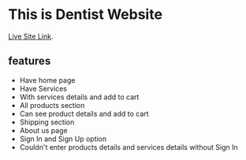 # This is Dentist Website 

 [Live Site Link](https://dentiest-64126.web.app/).

## features

* Have home page 
* Have Services
* With services details and add to cart
* All products section 
* Can see product details and add to cart
* Shipping section 
* About us page 
* Sign In and Sign Up option 
* Couldn't enter products details and services details    without Sign In